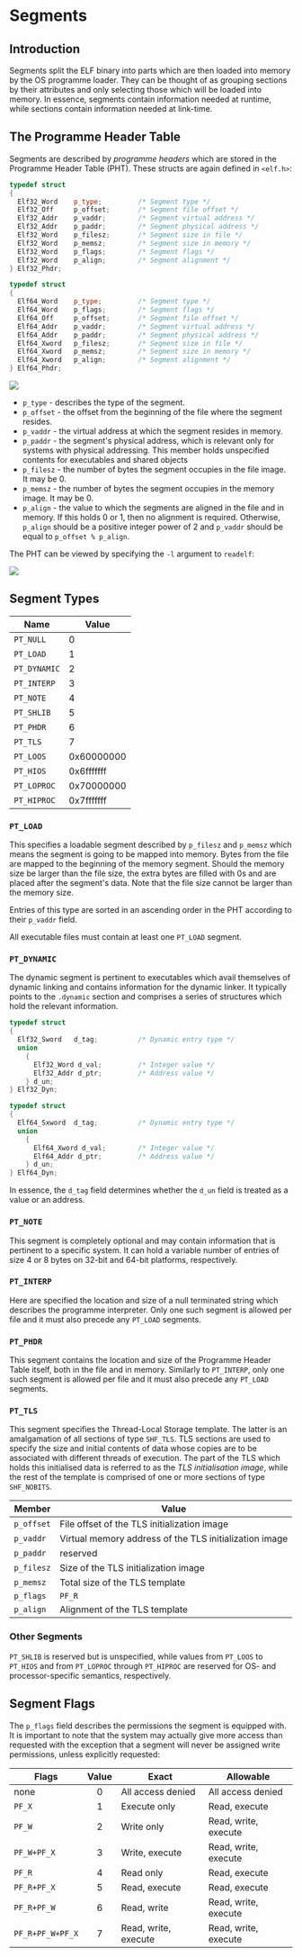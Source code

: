 # Segments

## Introduction

Segments split the ELF binary into parts which are then loaded into memory by the OS programme loader. They can be thought of as grouping sections by their attributes and only selecting those which will be loaded into memory. In essence, segments contain information needed at runtime, while sections contain information needed at link-time.

## The Programme Header Table

Segments are described by _programme headers_ which are stored in the Programme Header Table (PHT). These structs are again defined in `<elf.h>`:

```cpp
typedef struct
{
  Elf32_Word	p_type;			/* Segment type */
  Elf32_Off	    p_offset;		/* Segment file offset */
  Elf32_Addr	p_vaddr;		/* Segment virtual address */
  Elf32_Addr	p_paddr;		/* Segment physical address */
  Elf32_Word	p_filesz;		/* Segment size in file */
  Elf32_Word	p_memsz;		/* Segment size in memory */
  Elf32_Word	p_flags;		/* Segment flags */
  Elf32_Word	p_align;		/* Segment alignment */
} Elf32_Phdr;

typedef struct
{
  Elf64_Word	p_type;			/* Segment type */
  Elf64_Word	p_flags;		/* Segment flags */
  Elf64_Off	    p_offset;		/* Segment file offset */
  Elf64_Addr	p_vaddr;		/* Segment virtual address */
  Elf64_Addr	p_paddr;		/* Segment physical address */
  Elf64_Xword	p_filesz;		/* Segment size in file */
  Elf64_Xword	p_memsz;		/* Segment size in memory */
  Elf64_Xword	p_align;		/* Segment alignment */
} Elf64_Phdr;
```

![](<../../../Reverse Engineering/Binary Formats/ELF/Resources/Images/ELF\_Programme\_Header.png>)

* `p_type` - describes the type of the segment.
* `p_offset` - the offset from the beginning of the file where the segment resides.
* `p_vaddr` - the virtual address at which the segment resides in memory.
* `p_paddr` - the segment's physical address, which is relevant only for systems with physical addressing. This member holds unspecified contents for executables and shared objects
* `p_filesz` - the number of bytes the segment occupies in the file image. It may be 0.
* `p_memsz` - the number of bytes the segment occupies in the memory image. It may be 0.
* `p_align` - the value to which the segments are aligned in the file and in memory. If this holds 0 or 1, then no alignment is required. Otherwise, `p_align` should be a positive integer power of 2 and `p_vaddr` should be equal to `p_offset % p_align`.

The PHT can be viewed by specifying the `-l` argument to `readelf`:

![](<../../../Reverse Engineering/Binary Formats/ELF/Resources/Images/ELF\_read\_PHT.png>)

## Segment Types

| Name         | Value      |
| ------------ | ---------- |
| `PT_NULL`    | 0          |
| `PT_LOAD`    | 1          |
| `PT_DYNAMIC` | 2          |
| `PT_INTERP`  | 3          |
| `PT_NOTE`    | 4          |
| `PT_SHLIB`   | 5          |
| `PT_PHDR`    | 6          |
| `PT_TLS`     | 7          |
| `PT_LOOS`    | 0x60000000 |
| `PT_HIOS`    | 0x6fffffff |
| `PT_LOPROC`  | 0x70000000 |
| `PT_HIPROC`  | 0x7fffffff |

### `PT_LOAD`

This specifies a loadable segment described by `p_filesz` and `p_memsz` which means the segment is going to be mapped into memory. Bytes from the file are mapped to the beginning of the memory segment. Should the memory size be larger than the file size, the extra bytes are filled with 0s and are placed after the segment's data. Note that the file size cannot be larger than the memory size.

Entries of this type are sorted in an ascending order in the PHT according to their `p_vaddr` field.

All executable files must contain at least one `PT_LOAD` segment.

### `PT_DYNAMIC`

The dynamic segment is pertinent to executables which avail themselves of dynamic linking and contains information for the dynamic linker. It typically points to the `.dynamic` section and comprises a series of structures which hold the relevant information.

```cpp
typedef struct
{
  Elf32_Sword	d_tag;			/* Dynamic entry type */
  union
    {
      Elf32_Word d_val;			/* Integer value */
      Elf32_Addr d_ptr;			/* Address value */
    } d_un;
} Elf32_Dyn;

typedef struct
{
  Elf64_Sxword	d_tag;			/* Dynamic entry type */
  union
    {
      Elf64_Xword d_val;		/* Integer value */
      Elf64_Addr d_ptr;			/* Address value */
    } d_un;
} Elf64_Dyn;
```

In essence, the `d_tag` field determines whether the `d_un` field is treated as a value or an address.

### `PT_NOTE`

This segment is completely optional and may contain information that is pertinent to a specific system. It can hold a variable number of entries of size 4 or 8 bytes on 32-bit and 64-bit platforms, respectively.

### `PT_INTERP`

Here are specified the location and size of a null terminated string which describes the programme interpreter. Only one such segment is allowed per file and it must also precede any `PT_LOAD` segments.

### `PT_PHDR`

This segment contains the location and size of the Programme Header Table itself, both in the file and in memory. Similarly to `PT_INTERP`, only one such segment is allowed per file and it must also precede any `PT_LOAD` segments.

### `PT_TLS`

This segment specifies the Thread-Local Storage template. The latter is an amalgamation of all sections of type `SHF_TLS`. TLS sections are used to specify the size and initial contents of data whose copies are to be associated with different threads of execution. The part of the TLS which holds this initialised data is referred to as the _TLS initialisation image_, while the rest of the template is comprised of one or more sections of type `SHF_NOBITS`.

| Member     | Value                                                  |
| ---------- | ------------------------------------------------------ |
| `p_offset` | File offset of the TLS initialization image            |
| `p_vaddr`  | Virtual memory address of the TLS initialization image |
| `p_paddr`  | reserved                                               |
| `p_filesz` | Size of the TLS initialization image                   |
| `p_memsz`  | Total size of the TLS template                         |
| `p_flags`  | `PF_R`                                                 |
| `p_align`  | Alignment of the TLS template                          |

### Other Segments

`PT_SHLIB` is reserved but is unspecified, while values from `PT_LOOS` to `PT_HIOS` and from `PT_LOPROC` through `PT_HIPROC` are reserved for OS- and processor-specific semantics, respectively.

## Segment Flags

The `p_flags` field describes the permissions the segment is equipped with. It is important to note that the system may actually give more access than requested with the exception that a segment will never be assigned write permissions, unless explicitly requested:

| Flags            | Value | Exact                | Allowable            |
| ---------------- | :---: | -------------------- | -------------------- |
| none             |   0   | All access denied    | All access denied    |
| `PF_X`           |   1   | Execute only         | Read, execute        |
| `PF_W`           |   2   | Write only           | Read, write, execute |
| `PF_W+PF_X`      |   3   | Write, execute       | Read, write, execute |
| `PF_R`           |   4   | Read only            | Read, execute        |
| `PF_R+PF_X`      |   5   | Read, execute        | Read, execute        |
| `PF_R+PF_W`      |   6   | Read, write          | Read, write, execute |
| `PF_R+PF_W+PF_X` |   7   | Read, write, execute | Read, write, execute |

